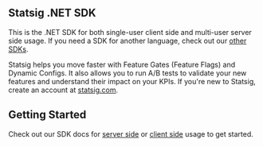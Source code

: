 ## Statsig .NET SDK

This is the .NET SDK for both single-user client side and multi-user server side usage. If you need a SDK for another language, check out our [other SDKs](https://docs.statsig.com/#sdks).

Statsig helps you move faster with Feature Gates (Feature Flags) and Dynamic Configs. It also allows you to run A/B tests to validate your new features and understand their impact on your KPIs. If you're new to Statsig, create an account at [statsig.com](https://www.statsig.com).

## Getting Started

Check out our SDK docs for [server side](https://docs.statsig.com/server/dotnetSDK) or [client side](https://docs.statsig.com/client/dotnetSDK) usage to get started.

